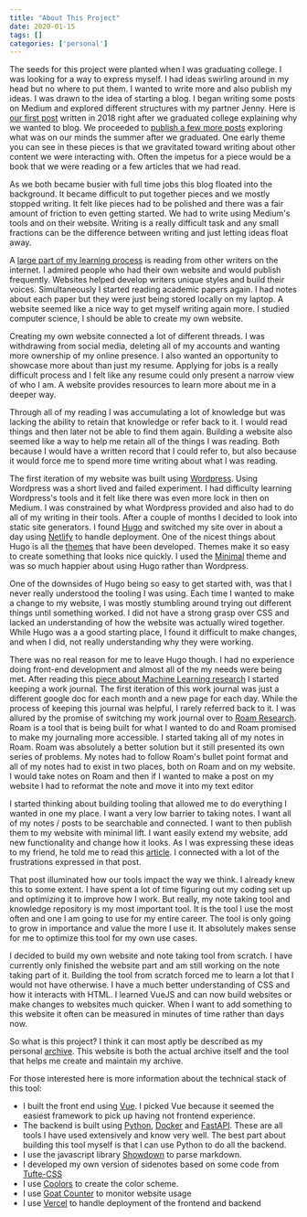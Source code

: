 ```yaml
---
title: "About This Project"
date: 2020-01-15
tags: []
categories: ['personal']
---
```


The seeds for this project were planted when I was graduating college. I was looking for a way to express myself. I had ideas swirling around in my head but no where to put them. I wanted to write more and also publish my ideas. I was drawn to the idea of starting a blog. I began writing some posts on Medium and explored different structures with my partner Jenny. Here is [our first post](https://medium.com/the-fox-and-the-hedgehog/why-blog-11a7a0c166ef) written in 2018 right after we graduated college explaining why we wanted to blog. We proceeded to [publish a few more posts](https://medium.com/the-fox-and-the-hedgehog) exploring what was on our minds the summer after we graduated. One early theme you can see in these pieces is that we gravitated toward writing about other content we were interacting with. Often the impetus for a piece would be a book that we were reading or a few articles that we had read.

As we both became busier with full time jobs this blog floated into the background. It became difficult to put together pieces and we mostly stopped writing. It felt like pieces had to be polished and there was a fair amount of friction to even getting started. We had to write using Medium's tools and on their website. Writing is a really difficult task and any small fractions can be the difference between writing and just letting ideas float away.

 A [large part of my learning process](/#/internet_reading) is reading from other writers on the internet. I admired people who had their own website and would publish frequently. Websites helped develop writers unique styles and build their voices. Simultaneously I started reading academic papers again. I had notes about each paper but they were just being stored locally on my laptop. A website seemed like a nice way to get myself writing again more. I studied computer science, I should be able to create my own website.

Creating my own website connected a lot of different threads. I was withdrawing from social media, deleting all of my accounts and wanting more ownership of my online presence. I also wanted an opportunity to showcase more about than just my resume. Applying for jobs is a really difficult process and I felt like any resume could only present a narrow view of who I am. A website provides resources to learn more about me in a deeper way.

Through all of my reading I was accumulating a lot of knowledge but was lacking the ability to retain that knowledge or refer back to it. I would read things and then later not be able to find them again. Building a website also seemed like a way to help me retain all of the things I was reading. Both because I would have a written record that I could refer to, but also because it would force me to spend more time writing about what I was reading.

The first iteration of my website was built using [Wordpress](https://wordpress.com/). Using Wordpress was a short lived and failed experiment. I had difficulty learning Wordpress's tools and it felt like there was even more lock in then on Medium. I was constrained by what Wordpress provided and also had to do all of my writing in their tools. After a couple of months I decided to look into static site generators. I found [Hugo](https://gohugo.io/) and switched my site over in about a day using [Netlify](https://www.netlify.com/) to handle deployment. One of the nicest things about Hugo is all the [themes](https://themes.gohugo.io/) that have been developed. Themes make it so easy to create something that looks nice quickly. I used the [Minimal](https://themes.gohugo.io/theme/minimal/) theme and was so much happier about using Hugo rather than Wordpress.

One of the downsides of Hugo being so easy to get started with, was that I never really understood the tooling I was using. Each time I wanted to make a change to my website, I was mostly stumbling around trying out different things until something worked. I did not have a strong grasp over CSS and lacked an understanding of how the website was actually wired together. While Hugo was a a good starting place, I found it difficult to make changes, and when I did, not really understanding why they were working.

There was no real reason for me to leave Hugo though. I had no experience doing front-end development and almost all of the my needs were being met. After reading this [piece about Machine Learning research](http://joschu.net/blog/opinionated-guide-ml-research.html) I started keeping a work journal. The first iteration of this work journal was just a different google doc for each month and a new page for each day. While the process of keeping this journal was helpful, I rarely referred back to it. I was allured by the promise of switching my work journal over to [Roam Research](https://roamresearch.com/). Roam is a tool that is being built for what I wanted to do and Roam promised to make my journaling more accessible. I started taking all of my notes in Roam. Roam was absolutely a better solution but it still presented its own series of problems. My notes had to follow Roam's bullet point format and all of my notes had to exist in two places, both on Roam and on my website. I would take notes on Roam and then if I wanted to make a post on my website I had to reformat the note and move it into my text editor

I started thinking about building tooling that allowed me to do everything I wanted in one my place. I want a very low barrier to taking notes. I want all of my notes / posts to be searchable and connected. I want to then publish them to my website with minimal lift. I want easily extend my website, add new functionality and change how it looks. As I was expressing these ideas to my friend, he told me to read this [article](https://erikwinter.nl/articles/2020/why-i-built-my-own-shitty-static-site-generator/). I connected with a lot of the frustrations expressed in that post.

That post illuminated how our tools impact the way we think. I already knew this to some extent. I have spent a lot of time figuring out my coding set up and optimizing it to improve how I work. But really, my note taking tool and knowledge repository is my most important tool. It is the tool I use the most often and one I am going to use for my entire career. The tool is only going to grow in importance and value the more I use it. It absolutely makes sense for me to optimize this tool for my own use cases.

I decided to build my own website and note taking tool from scratch. I have currently only finished the website part and am still working on the note taking part of it. Building the tool from scratch forced me to learn a lot that I would not have otherwise. I have a much better understanding of CSS and how it interacts with HTML. I learned VueJS and can now build websites or make changes to websites much quicker. When I want to add something to this website it often can be measured in minutes of time rather than days now.

So what is this project? I think it can most aptly be described as my personal [archive](https://en.wikipedia.org/wiki/Archival_science). This website is both the actual archive itself and the tool that helps me create and maintain my archive.

For those interested here is more information about the technical stack of this tool:

- I built the front end using [Vue](https://vuejs.org/). I picked Vue because it seemed the easiest framework to pick up having not frontend experience.
- The backend is built using [Python](https://www.python.org/), [Docker](https://www.docker.com/) and [FastAPI](https://fastapi.tiangolo.com/). These are all tools I have used extensively and know very well. The best part about building this tool myself is that I can use Python to do all the backend.
- I use the javascript library [Showdown](https://github.com/showdownjs/showdown) to parse markdown.
- I developed my own version of sidenotes based on some code from [Tufte-CSS](https://github.com/edwardtufte/tufte-css)
- I use [Coolors](https://coolors.co/) to create the color scheme.
- I use [Goat Counter](https://www.goatcounter.com/) to monitor website usage
- I use [Vercel](https://github.com/vercel/vercel) to handle deployment of the frontend and backend


